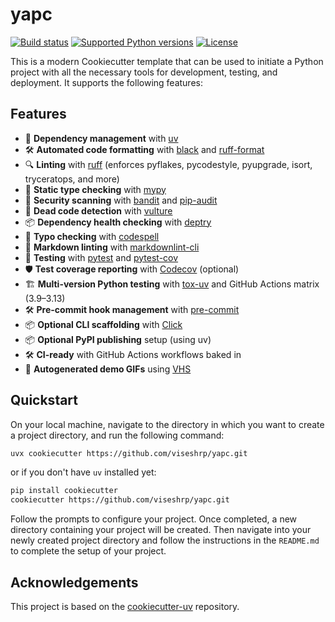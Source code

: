 
# yapc

[![Build status](https://img.shields.io/github/actions/workflow/status/viseshrp/yapc/main.yml?branch=main)](https://github.com/viseshrp/yapc/actions/workflows/main.yml?query=branch%3Amain)
[![Supported Python versions](https://img.shields.io/badge/python-3.9_%7C_3.10_%7C_3.11_%7C_3.12_%7C_3.13-blue?labelColor=grey&color=blue)](https://github.com/viseshrp/yapc/blob/main/pyproject.toml)
[![License](https://img.shields.io/github/license/viseshrp/yapc)](https://img.shields.io/github/license/viseshrp/yapc)

This is a modern Cookiecutter template that can be used to initiate a Python project with
all the necessary tools for development, testing, and deployment. It supports the following features:

## Features

- 🧹 **Dependency management** with [uv](https://docs.astral.sh/uv/)
- 🛠️ **Automated code formatting** with [black](https://black.readthedocs.io/en/stable/) and [ruff-format](https://docs.astral.sh/ruff/formatter/)
- 🔍 **Linting** with [ruff](https://docs.astral.sh/ruff/) (enforces pyflakes, pycodestyle, pyupgrade, isort, tryceratops, and more)
- 🧠 **Static type checking** with [mypy](https://mypy.readthedocs.io/en/stable/)
- 🚨 **Security scanning** with [bandit](https://bandit.readthedocs.io/en/latest/) and [pip-audit](https://github.com/pypa/pip-audit)
- 🧹 **Dead code detection** with [vulture](https://github.com/jendrikseipp/vulture)
- 📦 **Dependency health checking** with [deptry](https://github.com/fpgmaas/deptry)
- 📄 **Typo checking** with [codespell](https://github.com/codespell-project/codespell)
- 📝 **Markdown linting** with [markdownlint-cli](https://github.com/igorshubovych/markdownlint-cli)
- 🧪 **Testing** with [pytest](https://docs.pytest.org/en/stable/) and [pytest-cov](https://pytest-cov.readthedocs.io/en/latest/)
- 🛡️ **Test coverage reporting** with [Codecov](https://about.codecov.io/) (optional)
- 🏗️ **Multi-version Python testing** with [tox-uv](https://github.com/tox-dev/tox-uv) and GitHub Actions matrix (3.9–3.13)
- 🛠️ **Pre-commit hook management** with [pre-commit](https://pre-commit.com/)
- 📦 **Optional CLI scaffolding** with [Click](https://click.palletsprojects.com/)
- 📦 **Optional PyPI publishing** setup (using uv)
- 🛠️ **CI-ready** with GitHub Actions workflows baked in
- 🎥 **Autogenerated demo GIFs** using [VHS](https://github.com/charmbracelet/vhs)  

## Quickstart

On your local machine, navigate to the directory in which you want to
create a project directory, and run the following command:

```bash
uvx cookiecutter https://github.com/viseshrp/yapc.git
```

or if you don't have `uv` installed yet:

```bash
pip install cookiecutter
cookiecutter https://github.com/viseshrp/yapc.git
```

Follow the prompts to configure your project. Once completed, a new directory containing your project will be created. Then navigate into your newly created project directory and follow the instructions in the `README.md` to complete the setup of your project.

## Acknowledgements

This project is based on the [cookiecutter-uv](https://github.com/fpgmaas/cookiecutter-uv) repository.
